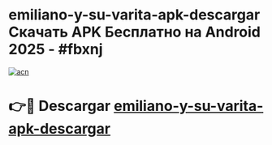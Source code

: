 # emiliano-y-su-varita-apk-descargar Скачать APK Бесплатно на Android 2025 - #fbxnj

[![acn](https://github.com/user-attachments/assets/0f9c940e-d8b0-45ae-aac7-cd30a18b3e1c)](https://apps.freeplayer.one?title=emiliano-y-su-varita-apk-descargar&ref=9RF)

# 👉🔴 Descargar [emiliano-y-su-varita-apk-descargar](https://apps.freeplayer.one?title=emiliano-y-su-varita-apk-descargar&ref=9RF)